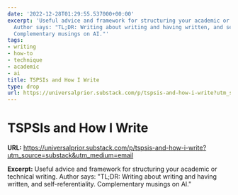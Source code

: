 ```yaml
---
date: '2022-12-28T01:29:55.537000+00:00'
excerpt: 'Useful advice and framework for structuring your academic or technical writing.
  Author says: "TL;DR: Writing about writing and having written, and self-referentiality.
  Complementary musings on AI."'
tags:
- writing
- how-to
- technique
- academic
- ai
title: TSPSIs and How I Write
type: drop
url: https://universalprior.substack.com/p/tspsis-and-how-i-write?utm_source=substack&utm_medium=email
---
```


# TSPSIs and How I Write

**URL:** https://universalprior.substack.com/p/tspsis-and-how-i-write?utm_source=substack&utm_medium=email

**Excerpt:** Useful advice and framework for structuring your academic or technical writing. Author says: "TL;DR: Writing about writing and having written, and self-referentiality. Complementary musings on AI."
